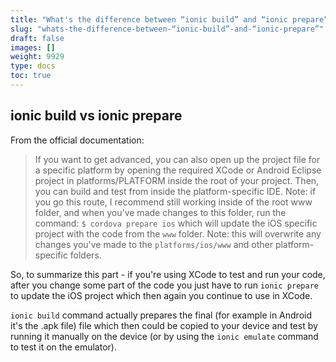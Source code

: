 ```yaml
---
title: "What's the difference between “ionic build” and “ionic prepare”?"
slug: "whats-the-difference-between-“ionic-build”-and-“ionic-prepare”"
draft: false
images: []
weight: 9929
type: docs
toc: true
---
```


## ionic build vs ionic prepare
From the official documentation:

> If you want to get advanced, you can also open up the project file for a specific platform by opening the required XCode or Android Eclipse project in platforms/PLATFORM inside the root of your project. Then, you can build and test from inside the platform-specific IDE. Note: if you go this route, I recommend still working inside of the root www folder, and when you've made changes to this folder, run the command: `$ cordova prepare ios` which will update the iOS specific project with the code from the `www` folder. Note: this will overwrite any changes you've made to the `platforms/ios/www` and other platform-specific folders.

So, to summarize this part - if you're using XCode to test and run your code, after you change some part of the code you just have to run `ionic prepare` to update the iOS project which then again you continue to use in XCode.

`ionic build` command actually prepares the final (for example in Android it's the .apk file) file which then could be copied to your device and test by running it manually on the device (or by using the `ionic emulate` command to test it on the emulator).

